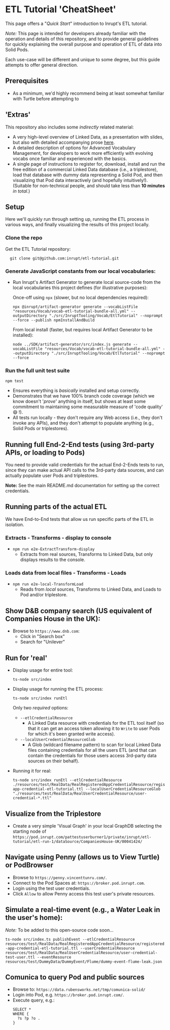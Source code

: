 # ETL Tutorial 'CheatSheet'

This page offers a "_Quick Start_" introduction to Inrupt's ETL tutorial.

_*Note:*_ This page is intended for developers already familiar with the
operation and details of this repository, and to provide general guidelines for
quickly explaining the overall purpose and operation of ETL of data into Solid
Pods.

Each use-case will be different and unique to some degree, but this guide
attempts to offer general direction.

## Prerequisites

- As a minimum, we'd highly recommend being at least somewhat familiar with
  Turtle before attempting to

## 'Extras'

This repository also includes some _indirectly_ related material:

- A very high-level overview of Linked Data, as a presentation with slides, but
  also with detailed accompanying prose [here](docs/LinkedDataOverview).
- A detailed description of options for Advanced Vocabulary Management, for
  developers to work more efficiently with evolving vocabs once familiar and
  experienced with the basics.
- A single page of instructions to register for, download, install and run the
  free edition of a commercial Linked Data database (i.e., a triplestore), load
  that database with dummy data representing a Solid Pod, and then visualizing
  that Pod data interactively (and hopefully intuitively!).
  (Suitable for non-technical people, and should take less than **10 minutes**
  _*in total*_.)

## Setup

Here we'll quickly run through setting up, running the ETL process in various
ways, and finally visualizing the results of this project locally.

### Clone the repo

Get the ETL Tutorial repository:

```
  git clone git@github.com:inrupt/etl-tutorial.git
```

### Generate JavaScript constants from our local vocabularies:

- Run Inrupt's Artifact Generator to generate local source-code from the local
  vocabularies this project defines (for illustrative purposes):

  Once-off using `npx` (slower, but no local dependencies required):

  ```
  npx @inrupt/artifact-generator generate --vocabListFile "resources/Vocab/vocab-etl-tutorial-bundle-all.yml" --outputDirectory "./src/InruptTooling/Vocab/EtlTutorial" --noprompt --force --publish npmInstallAndBuild
  ```

  From local install (faster, but requires local Artifact Generator to be
  installed):

  ```
  node ../SDK/artifact-generator/src/index.js generate --vocabListFile "resources/Vocab/vocab-etl-tutorial-bundle-all.yml" --outputDirectory "./src/InruptTooling/Vocab/EtlTutorial" --noprompt --force
  ```

### Run the full unit test suite

```
npm test
```

- Ensures everything is _basically_ installed and setup correctly.
- Demonstrates that we have 100% branch code coverage (which we know doesn't
  '_prove_' anything in itself, but shows at least some commitment to
  maintaining some measurable measure of 'code quality' 😄 !).
- All tests run locally - they don't require any Web access (i.e., they don't
  invoke any APIs), and they don't attempt to populate anything (e.g., Solid
  Pods or triplestores).

## Running full End-2-End tests (using 3rd-party APIs, or loading to Pods)

You need to provide valid credentials for the actual End-2-Ends tests to run,
since they can make actual API calls to the 3rd-party data sources, and can
actually populate user Pods and triplestores.

**Note:** See the main README.md documentation for setting up the correct
credentials.

## Running parts of the actual ETL

We have End-to-End tests that allow us run specific parts of the ETL in
isolation.

### Extracts - Transforms - display to console

- `npm run e2e-ExtractTransform-display`
  - Extracts from real sources, Transforms to Linked Data, but only displays
    results to the console.

### Loads data from local files - Transforms - Loads

- `npm run e2e-local-TransformLoad`
  - Reads from _local_ sources, Transforms to Linked Data, and Loads to Pod
    and/or triplestore.

## Show D&B company search (US equivalent of Companies House in the UK):

- Browse to `https://www.dnb.com`:
  - Click in "Search box"
  - Search for "Unilever"

## Run for 'real'

- Display usage for entire tool:

  ```
  ts-node src/index
  ```

- Display usage for running the ETL process:

  ```
  ts-node src/index runEtl
  ```

  Only two _required_ options:

  - `--etlCredentialResource`
    - A Linked Data resource with credentials for the ETL tool itself (so that
      it can get an access token allowing it to `Write` to user Pods for which
      it's been granted write access).
  - `--localUserCredentialResourceGlob`
    - A Glob (wildcard filename pattern) to scan for local Linked Data files
      containing credentials for all the users ETL (and that can contain the
      credentials for those users access 3rd-party data sources on their
      behalf).

- Running it for real:

  ```
  ts-node src/index runEtl --etlCredentialResource ./resources/test/RealData/RealRegisteredAppCredentialResource/registered-app-credential-etl-tutorial.ttl --localUserCredentialResourceGlob "./resources/test/RealData/RealUserCredentialResource/user-credential-*.ttl"
  ```

## Visualize from the Triplestore

- Create a very simple 'Visual Graph' in your local GraphDB selecting the
  starting node of
  `https://pod.inrupt.com/pattestuserburner1/private/inrupt/etl-tutorial/etl-run-1/dataSource/CompaniesHouse-UK/00041424/`

## Navigate using Penny (allows us to View Turtle) or PodBrowser

- Browse to `https://penny.vincenttunru.com/`.
- Connect to the Pod Spaces at: `https://broker.pod.inrupt.com`.
- Login using the test user credentials.
- Click `Allow` to allow Penny access this test user's private resources.

## Simulate a real-time event (e.g., a Water Leak in the user's home):

_Note:_ To be added to this open-source code soon...

`ts-node src/index.ts publishEvent --etlCredentialResource resources/test/RealData/RealRegisteredAppCredentialResource/registered-app-credential-etl-tutorial.ttl --userCredentialResource resources/test/RealData/RealUserCredentialResource/user-credential-test-user.ttl --eventResource resources/test/DummyData/DummyEvent/Flume/dummy-event-flume-leak.json`

## Comunica to query Pod and public sources

- Browse to: `https://data.rubensworks.net/tmp/comunica-solid/`
- Login into Pod, e.g. `https://broker.pod.inrupt.com/`.
- Execute query, e.g.:
  ```
  SELECT *
  WHERE {
    ?s ?p ?o .
  }
  ```
